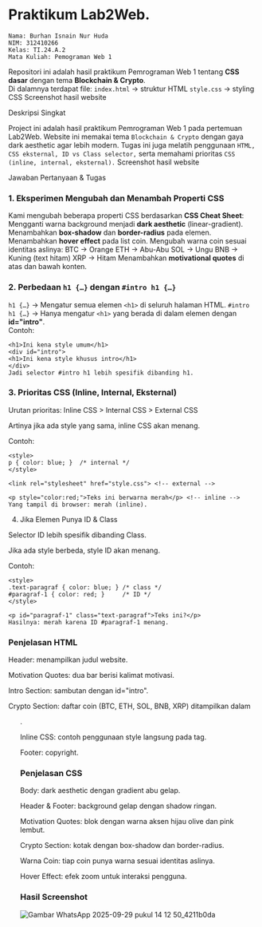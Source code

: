# Praktikum Lab2Web.

    Nama: Burhan Isnain Nur Huda 
    NIM: 312410266 
    Kelas: TI.24.A.2
    Mata Kuliah: Pemograman Web 1

Repositori ini adalah hasil praktikum Pemrograman Web 1 tentang **CSS dasar** dengan tema **Blockchain & Crypto**.  
Di dalamnya terdapat file:
 `index.html` → struktur HTML
 `style.css` → styling CSS
 Screenshot hasil website
 
 Deskripsi Singkat

Project ini adalah hasil praktikum Pemrograman Web 1 pada pertemuan Lab2Web. Website ini memakai tema `Blockchain & Crypto` dengan gaya dark aesthetic agar lebih modern. Tugas ini juga melatih penggunaan `HTML, CSS eksternal, ID vs Class selector,` serta memahami prioritas `CSS (inline, internal, eksternal).`
Screenshot hasil website

 Jawaban Pertanyaan & Tugas

### 1. Eksperimen Mengubah dan Menambah Properti CSS
Kami mengubah beberapa properti CSS berdasarkan **CSS Cheat Sheet**:
 Mengganti warna background menjadi **dark aesthetic** (linear-gradient).
 Menambahkan **box-shadow** dan **border-radius** pada elemen.
 Menambahkan **hover effect** pada list coin.
 Mengubah warna coin sesuai identitas aslinya:
   BTC → Orange
   ETH → Abu-Abu
   SOL → Ungu
   BNB → Kuning (text hitam)
   XRP → Hitam
 Menambahkan **motivational quotes** di atas dan bawah konten.

### 2. Perbedaan `h1 {…}` dengan `#intro h1 {…}`
 `h1 {…}` → Mengatur semua elemen `<h1>` di seluruh halaman HTML.
 `#intro h1 {…}` → Hanya mengatur `<h1>` yang berada di dalam elemen dengan **id="intro"**.  
Contoh:

    <h1>Ini kena style umum</h1>
    <div id="intro">
    <h1>Ini kena style khusus intro</h1>
    </div>
    Jadi selector #intro h1 lebih spesifik dibanding h1.

### 3. Prioritas CSS (Inline, Internal, Eksternal)

Urutan prioritas: Inline CSS > Internal CSS > External CSS

Artinya jika ada style yang sama, inline CSS akan menang.

Contoh:

    <style>
    p { color: blue; }  /* internal */
    </style>

    <link rel="stylesheet" href="style.css"> <!-- external -->

    <p style="color:red;">Teks ini berwarna merah</p> <!-- inline -->
    Yang tampil di browser: merah (inline).

4. Jika Elemen Punya ID & Class

Selector ID lebih spesifik dibanding Class.

Jika ada style berbeda, style ID akan menang.

Contoh:

    <style>
    .text-paragraf { color: blue; } /* class */
    #paragraf-1 { color: red; }     /* ID */
    </style>

    <p id="paragraf-1" class="text-paragraf">Teks ini?</p>
    Hasilnya: merah karena ID #paragraf-1 menang.

### Penjelasan HTML

Header: menampilkan judul website.

Motivation Quotes: dua bar berisi kalimat motivasi.

Intro Section: sambutan dengan id="intro".

Crypto Section: daftar coin (BTC, ETH, SOL, BNB, XRP) ditampilkan dalam <ul>.

Inline CSS: contoh penggunaan style langsung pada tag.

Footer: copyright.

### Penjelasan CSS

Body: dark aesthetic dengan gradient abu gelap.

Header & Footer: background gelap dengan shadow ringan.

Motivation Quotes: blok dengan warna aksen hijau olive dan pink lembut.

Crypto Section: kotak dengan box-shadow dan border-radius.

Warna Coin: tiap coin punya warna sesuai identitas aslinya.

Hover Effect: efek zoom untuk interaksi pengguna.

### Hasil Screenshot
![Gambar WhatsApp 2025-09-29 pukul 14 12 50_4211b0da](https://github.com/user-attachments/assets/fb2a8c87-4dc8-4ddc-9cdd-b57bc41b1283)


